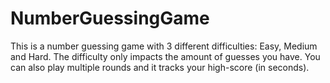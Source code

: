 # NumberGuessingGame
This is a number guessing game with 3 different difficulties: Easy, Medium and Hard.
    The difficulty only impacts the amount of guesses you have.
You can also play multiple rounds and it tracks your high-score (in seconds).
